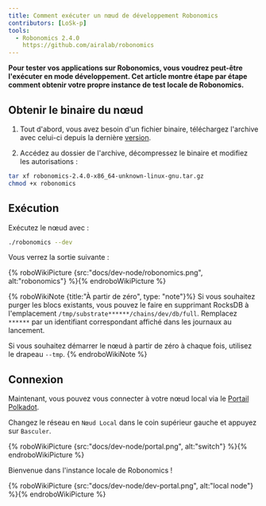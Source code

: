 ```yaml
---
title: Comment exécuter un nœud de développement Robonomics
contributors: [LoSk-p]
tools:
  - Robonomics 2.4.0
    https://github.com/airalab/robonomics
---
```


**Pour tester vos applications sur Robonomics, vous voudrez peut-être l'exécuter en mode développement. Cet article montre étape par étape comment obtenir votre propre instance de test locale de Robonomics.**


## Obtenir le binaire du nœud

1. Tout d'abord, vous avez besoin d'un fichier binaire, téléchargez l'archive avec celui-ci depuis la dernière [version](https://github.com/airalab/robonomics/releases).

2. Accédez au dossier de l'archive, décompressez le binaire et modifiez les autorisations :

```bash
tar xf robonomics-2.4.0-x86_64-unknown-linux-gnu.tar.gz
chmod +x robonomics
```

## Exécution

Exécutez le nœud avec :

```bash
./robonomics --dev
```
Vous verrez la sortie suivante :

{% roboWikiPicture {src:"docs/dev-node/robonomics.png", alt:"robonomics"} %}{% endroboWikiPicture %}

{% roboWikiNote {title:"À partir de zéro", type: "note"}%} Si vous souhaitez purger les blocs existants, vous pouvez le faire en supprimant RocksDB à l'emplacement `/tmp/substrate******/chains/dev/db/full`.
Remplacez `******` par un identifiant correspondant affiché dans les journaux au lancement.

Si vous souhaitez démarrer le nœud à partir de zéro à chaque fois, utilisez le drapeau `--tmp`.
{% endroboWikiNote %}


## Connexion

Maintenant, vous pouvez vous connecter à votre nœud local via le [Portail Polkadot](https://polkadot.js.org/apps/#/explorer).

Changez le réseau en `Nœud Local` dans le coin supérieur gauche et appuyez sur `Basculer`.

{% roboWikiPicture {src:"docs/dev-node/portal.png", alt:"switch"} %}{% endroboWikiPicture %}

Bienvenue dans l'instance locale de Robonomics !

{% roboWikiPicture {src:"docs/dev-node/dev-portal.png", alt:"local node"} %}{% endroboWikiPicture %}